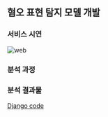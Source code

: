 ## 혐오 표현 탐지 모델 개발

### 서비스 시연
![web](https://user-images.githubusercontent.com/49083528/173006260-078f2f2c-69c1-4688-835a-64c6f9389b87.gif)

### 분석 과정 

### 분석 결과물 
[Django code](https://drive.google.com/file/d/1VgwxHWHEhLgGjPrzDrTCpi3n-qkRnY3G/view?usp=sharing)
